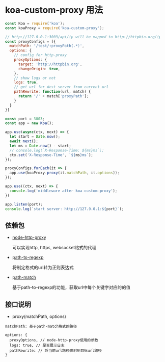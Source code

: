 # koa-custom-proxy 用法

```js
const Koa = require('koa');
const koaProxy = require('koa-custom-proxy');

// http://127.0.0.1:3003/api/ip will be mapped to http://httpbin.org/ip
const proxyConfigs = [{
  matchPath: '/test/:proxyPath(.*)',
  options: {
    // config for http-proxy
    proxyOptions: {
      target: 'http://httpbin.org',
      changeOrigin: true,
    },
    // show logs or not
    logs: true,
    // get url for dest server from current url
    pathRewrite: function(url, match) {
      return '/' + match['proxyPath'];
    }
  }
}]

const port = 3003;
const app = new Koa();

app.use(async(ctx, next) => {
  let start = Date.now();
  await next();
  let ms = Date.now() - start;
  // console.log(`X-Response-Time: ${ms}ms`);
  ctx.set('X-Response-Time', `${ms}ms`);
});

proxyConfigs.forEach(it => {
  app.use(koaProxy.proxy(it.matchPath, it.options));
});

app.use((ctx, next) => {
  console.log('middleware after koa-custom-proxy');
})

app.listen(port);
console.log(`start server: http://127.0.0.1:${port}`);
```

## 依赖包

- [node-http-proxy](https://github.com/nodejitsu/node-http-proxy)
  
  可以实现http, https, websocket格式的代理

- [path-to-regexp](https://github.com/component/path-to-regexp)

  将制定格式的url转为正则表达式

- [path-match](https://github.com/pillarjs/path-match)

  基于path-to-regexp的功能，获取url中每个关键字对应的的值
  
## 接口说明

- proxy(matchPath, options)

```
matchPath: 基于path-match格式的路径

options: {
  proxyOptions, // node-http-proxy使用的参数
  logs: true, // 是否展示日志
  pathRewrite: // 将当前url路径映射到目标url路径
}
```

